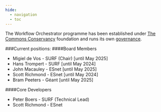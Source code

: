 ```yaml
---
hide:
  - navigation
  - toc
---
```


The Workflow Orchestrator programme has been established under [The 
Commons Conservancy](https://commonsconservancy.org/programmes/) 
foundation and runs its own [governance](https://dracc.commonsconservancy.org/0040/). 

###Current positions:
####Board Members
- Migiel de Vos - SURF (Chair) [until May 2025]</br>
- Hans Trompert - SURF [until May 2024] </br>
- John Macauley - ESnet [until May 2025]</br>
- Scott Richmond - ESnet [until May 2024]</br>
- Bram Peeters - Géant [until May 2025]</br>


####Core Developers
- Peter Boers - SURF (Technical Lead)
- Scott Richmond - ESnet


